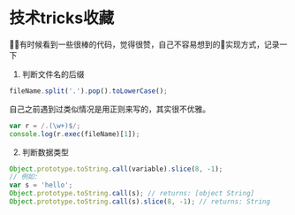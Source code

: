 # 技术tricks收藏

有时候看到一些很棒的代码，觉得很赞，自己不容易想到的实现方式，记录一下

1. 判断文件名的后缀

```js
fileName.split('.').pop().toLowerCase();
```

自己之前遇到过类似情况是用正则来写的，其实很不优雅。

```js
var r = /.(\w+)$/;
console.log(r.exec(fileName)[1]);
```

2. 判断数据类型

```js
Object.prototype.toString.call(variable).slice(8, -1);
// 例如:
var s = 'hello';
Object.prototype.toString.call(s); // returns: [object String]
Object.prototype.toString.call(s).slice(8, -1); // returns: String
```